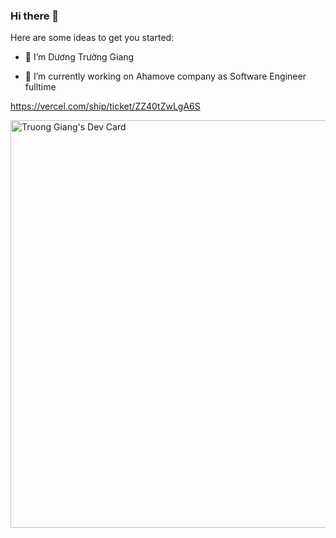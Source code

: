 ### Hi there 👋

Here are some ideas to get you started:

- 🔭 I’m Dương Trường Giang 

- 🔭 I’m currently working on Ahamove company as Software Engineer fulltime

https://vercel.com/ship/ticket/ZZ40tZwLgA6S 

<a href="https://app.daily.dev/truonggiang"><img src="https://api.daily.dev/devcards/v2/Foq5zQFUZuoVtd3lBrSuF.png?type=wide&r=1u0" width="652" alt="Truong Giang's Dev Card"/></a>

<!--
**giangtruong2302/giangtruong2302** is a ✨ _special_ ✨ repository because its `README.md` (this file) appears on your GitHub profile.

Here are some ideas to get you started:

- 🔭 I’m currently working on ...
- 🌱 I’m currently learning ...
- 👯 I’m looking to collaborate on ...
- 🤔 I’m looking for help with ...
- 💬 Ask me about ...
- 📫 How to reach me: ...
- 😄 Pronouns: ...
- ⚡ Fun fact: ...
-->
